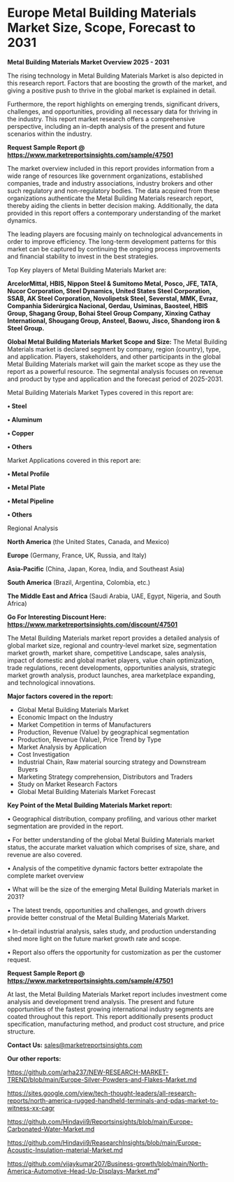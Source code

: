 # Europe Metal Building Materials Market Size, Scope, Forecast to 2031

<Strong> Metal Building Materials Market Overview 2025 - 2031</strong>

The rising technology in Metal Building Materials Market is also depicted in this research report. Factors that are boosting the growth of the market, and giving a positive push to thrive in the global market is explained in detail.

Furthermore, the report highlights on emerging trends, significant drivers, challenges, and opportunities, providing all necessary data for thriving in the industry. This report market research offers a comprehensive perspective, including an in-depth analysis of the present and future scenarios within the industry.

<strong>Request Sample Report @ <a href=https://www.marketreportsinsights.com/sample/47501>https://www.marketreportsinsights.com/sample/47501</a></strong>

The market overview included in this report provides information from a wide range of resources like government organizations, established companies, trade and industry associations, industry brokers and other such regulatory and non-regulatory bodies. The data acquired from these organizations authenticate the Metal Building Materials research report, thereby aiding the clients in better decision making. Additionally, the data provided in this report offers a contemporary understanding of the market dynamics.

The leading players are focusing mainly on technological advancements in order to improve efficiency. The long-term development patterns for this market can be captured by continuing the ongoing process improvements and financial stability to invest in the best strategies.

Top Key players of Metal Building Materials Market are:

<strong>ArcelorMittal, HBIS, Nippon Steel & Sumitomo Metal, Posco, JFE, TATA, Nucor Corporation, Steel Dynamics, United States Steel Corporation, SSAB, AK Steel Corporation, Novolipetsk Steel, Severstal, MMK, Evraz, Companhia Siderúrgica Nacional, Gerdau, Usiminas, Baosteel, HBIS Group, Shagang Group, Bohai Steel Group Company, Xinxing Cathay International, Shougang Group, Ansteel, Baowu, Jisco, Shandong iron & Steel Group.</strong>

<strong><b>Global Metal Building Materials Market Scope and Size:</b></strong>
The Metal Building Materials market is declared segment by company, region (country), type, and application. Players, stakeholders, and other participants in the global Metal Building Materials market will gain the market scope as they use the report as a powerful resource. The segmental analysis focuses on revenue and product by type and application and the forecast period of 2025-2031.

Metal Building Materials Market Types covered in this report are:

<strong>•  Steel

•  Aluminum

•  Copper

•  Others</strong>

Market Applications covered in this report are:

<strong>•  Metal Profile

•  Metal Plate

•  Metal Pipeline

•  Others</strong> 

Regional Analysis

<strong>North America</strong> (the United States, Canada, and Mexico)

<strong>Europe</strong> (Germany, France, UK, Russia, and Italy)

<strong>Asia-Pacific</strong> (China, Japan, Korea, India, and Southeast Asia)

<strong>South America</strong> (Brazil, Argentina, Colombia, etc.)

<strong>The Middle East and Africa</strong> (Saudi Arabia, UAE, Egypt, Nigeria, and South Africa)

<strong>Go For Interesting Discount Here: <a href=https://www.marketreportsinsights.com/discount/47501>https://www.marketreportsinsights.com/discount/47501</a></strong>

The Metal Building Materials market report provides a detailed analysis of global market size, regional and country-level market size, segmentation market growth, market share, competitive Landscape, sales analysis, impact of domestic and global market players, value chain optimization, trade regulations, recent developments, opportunities analysis, strategic market growth analysis, product launches, area marketplace expanding, and technological innovations.

<strong><b>Major factors covered in the report:</b></strong>
<ul>
  <li>Global Metal Building Materials Market </li>
  <li>Economic Impact on the Industry</li>
  <li>Market Competition in terms of Manufacturers</li>
  <li>Production, Revenue (Value) by geographical segmentation</li>
  <li>Production, Revenue (Value), Price Trend by Type</li>
  <li>Market Analysis by Application</li>
  <li>Cost Investigation</li>
  <li>Industrial Chain, Raw material sourcing strategy and Downstream Buyers</li>
  <li>Marketing Strategy comprehension, Distributors and Traders</li>
  <li>Study on Market Research Factors</li>
  <li>Global Metal Building Materials Market Forecast</li>
</ul>

<strong><b>Key Point of the Metal Building Materials Market report:</b></strong>

• Geographical distribution, company profiling, and various other market segmentation are provided in the report.

• For better understanding of the global Metal Building Materials market status, the accurate market valuation which comprises of size, share, and revenue are also covered.

• Analysis of the competitive dynamic factors better extrapolate the complete market overview

• What will be the size of the emerging Metal Building Materials market in 2031?

• The latest trends, opportunities and challenges, and growth drivers provide better construal of the Metal Building Materials Market.

• In-detail industrial analysis, sales study, and production understanding shed more light on the future market growth rate and scope.

• Report also offers the opportunity for customization as per the customer request.

<strong>Request Sample Report @ <a href=https://www.marketreportsinsights.com/sample/47501>https://www.marketreportsinsights.com/sample/47501</a></strong>

At last, the Metal Building Materials Market report includes investment come analysis and development trend analysis. The present and future opportunities of the fastest growing international industry segments are coated throughout this report. This report additionally presents product specification, manufacturing method, and product cost structure, and price structure.

<strong>Contact Us:</strong>
sales@marketreportsinsights.com

<strong>Our other reports:</strong>

<a href=https://github.com/arha237/NEW-RESEARCH-MARKET-TREND/blob/main/Europe-Silver-Powders-and-Flakes-Market.md>https://github.com/arha237/NEW-RESEARCH-MARKET-TREND/blob/main/Europe-Silver-Powders-and-Flakes-Market.md</a>

<a href=https://sites.google.com/view/tech-thought-leaders/all-research-reports/north-america-rugged-handheld-terminals-and-pdas-market-to-witness-xx-cagr>https://sites.google.com/view/tech-thought-leaders/all-research-reports/north-america-rugged-handheld-terminals-and-pdas-market-to-witness-xx-cagr</a>

<a href=https://github.com/Hindavii9/Reportsinsights/blob/main/Europe-Carbonated-Water-Market.md>https://github.com/Hindavii9/Reportsinsights/blob/main/Europe-Carbonated-Water-Market.md</a>

<a href=https://github.com/Hindavii9/ReasearchInsights/blob/main/Europe-Acoustic-Insulation-material-Market.md>https://github.com/Hindavii9/ReasearchInsights/blob/main/Europe-Acoustic-Insulation-material-Market.md</a>

<a href=https://github.com/vijaykumar207/Business-growth/blob/main/North-America-Automotive-Head-Up-Displays-Market.md>https://github.com/vijaykumar207/Business-growth/blob/main/North-America-Automotive-Head-Up-Displays-Market.md</a>"
